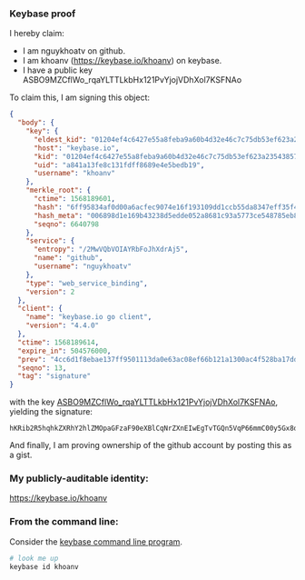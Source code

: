 ### Keybase proof

I hereby claim:

  * I am nguykhoatv on github.
  * I am khoanv (https://keybase.io/khoanv) on keybase.
  * I have a public key ASBO9MZCflWo_rqaYLTTLkbHx121PvYjojVDhXol7KSFNAo

To claim this, I am signing this object:

```json
{
  "body": {
    "key": {
      "eldest_kid": "01204ef4c6427e55a8feba9a60b4d32e46c7c75db53ef623a23543857a25eca485340a",
      "host": "keybase.io",
      "kid": "01204ef4c6427e55a8feba9a60b4d32e46c7c75db53ef623a23543857a25eca485340a",
      "uid": "a841a13fe8c131fdff8689e4e5bedb19",
      "username": "khoanv"
    },
    "merkle_root": {
      "ctime": 1568189601,
      "hash": "6ff95834af0d00a6acfec9074e16f193109dd1ccb55da8347eff35f483cee31a6dd48e57c5b6ab1fa613de4d8ab1ce8df5c57cf6d37d47f05add60248267de87",
      "hash_meta": "006898d1e169b43238d5edde052a8681c93a5773ce548785eb897658c9c7ab24",
      "seqno": 6640798
    },
    "service": {
      "entropy": "/2MwVQbVOIAYRbFoJhXdrAj5",
      "name": "github",
      "username": "nguykhoatv"
    },
    "type": "web_service_binding",
    "version": 2
  },
  "client": {
    "name": "keybase.io go client",
    "version": "4.4.0"
  },
  "ctime": 1568189614,
  "expire_in": 504576000,
  "prev": "4cc6d1f8ebae137ff9501113da0e63ac08ef66b121a1300ac4f528ba17ddf623",
  "seqno": 13,
  "tag": "signature"
}
```

with the key [ASBO9MZCflWo_rqaYLTTLkbHx121PvYjojVDhXol7KSFNAo](https://keybase.io/khoanv), yielding the signature:

```
hKRib2R5hqhkZXRhY2hlZMOpaGFzaF90eXBlCqNrZXnEIwEgTvTGQn5VqP66mmC00y5Gx8ddtT72I6I1Q4V6JeykhTQKp3BheWxvYWTESpcCDcQgTMbR+OuuE3/5UBET2g5jrAjvZrEhoTAKxPUouhfd9iPEIE4+C4/e9J8ZEDI5zwm53u9NHL5hAxKPUkbGTTxd8c57AgHCo3NpZ8RArkEDmne1NZce75fn/X0dv3J116vXasjYYrOk8+KgHBLIU3q33cMIPbY8pOBdoXFRCNYCFMw5fqgb5+QDS3zKBahzaWdfdHlwZSCkaGFzaIKkdHlwZQildmFsdWXEIORAdQ+6Ie2e1w4qrpA5/lypdcdLXFs5CVxnvsw5yyjlo3RhZ80CAqd2ZXJzaW9uAQ==

```

And finally, I am proving ownership of the github account by posting this as a gist.

### My publicly-auditable identity:

https://keybase.io/khoanv

### From the command line:

Consider the [keybase command line program](https://keybase.io/download).

```bash
# look me up
keybase id khoanv
```
